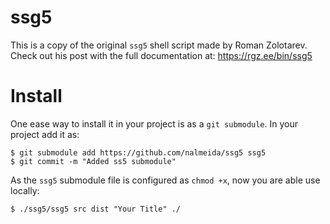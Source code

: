# ssg5

This is a copy of the original `ssg5` shell script made by Roman Zolotarev. Check out his post with the full documentation at: https://rgz.ee/bin/ssg5

# Install

One ease way to install it in your project is as a `git submodule`. In your project add it as:

```
$ git submodule add https://github.com/nalmeida/ssg5 ssg5
$ git commit -m "Added ss5 submodule"
```

As the `ssg5` submodule file is configured as `chmod +x`, now you are able use locally:

```
$ ./ssg5/ssg5 src dist "Your Title" ./
```



